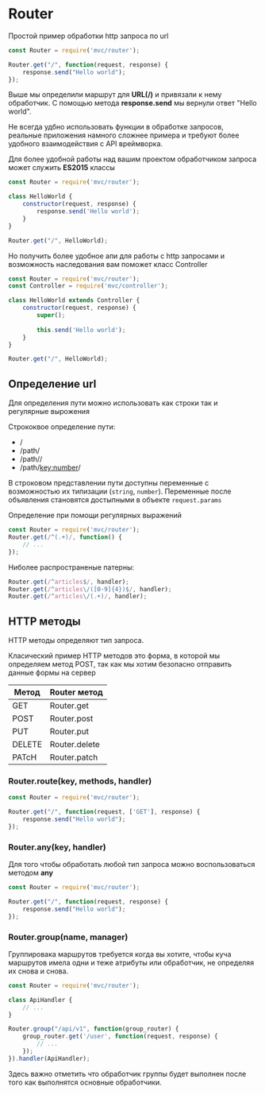 # Router

Простой пример обработки http запроса по url

```javascript
const Router = require('mvc/router');

Router.get("/", function(request, response) {
    response.send("Hello world");
});
```

Выше мы определили маршрут для **URL(/)** и привязали к нему обработчик. С помощью метода **response.send** мы вернули
ответ "Hello world".


Не всегда удбно использовать функции в обработке запросов, реальные приложения намного сложнее примера и требуют более 
удобного взаимодействия с API вреймворка.

Для более удобной работы над вашим проектом обработчиком запроса может служить **ES2015** классы
  

```javascript
const Router = require('mvc/router');

class HelloWorld {
    constructor(request, response) {
        response.send('Hello world');
    }
}

Router.get("/", HelloWorld);
```

Но получить более удобное апи для работы с http запросами и возможность наследования вам поможет класс Controller


```javascript
const Router = require('mvc/router');
const Controller = require('mvc/controller');

class HelloWorld extends Controller {
    constructor(request, response) {
        super();
        
        this.send('Hello world');
    }
}

Router.get("/", HelloWorld);
```

## Определение url
Для определения пути можно использовать как строки так и регулярные вырожения

Стрококвое определение пути:
* /
* /path/
* /path/<key>/
* /path/<key:number>/

В строковом представлении пути доступны переменные с возможностью их типизации (`string`, `number`). Переменные после 
объявления становятся достыпными в объекте `request.params`
 
Определение при помощи регулярных выражений

```javascript
const Router = require('mvc/router');
Router.get(/^(.+)/, function() {
    // ...
});
```

Ниболее распространеные патерны:
```javascript
Router.get(/^articles$/, handler);
Router.get(/^articles\/([0-9]{4})$/, handler);
Router.get(/^articles\/(.+)/, handler);
```



## HTTP методы
HTTP методы определяют тип запроса.
 
Класический пример HTTP методов это форма, в которой мы определяем метод POST, так как мы хотим безопасно отправить 
 данные формы на сервер

| Метод    | Router метод   |
|----------|----------------|
| GET      | Router.get     |
| POST     | Router.post    |
| PUT      | Router.put     |
| DELETE   | Router.delete  |
| PATcH    | Router.patch   |


### Router.route(key, methods, handler)

```javascript
const Router = require('mvc/router');

Router.get("/", function(request, ['GET'], response) {
    response.send("Hello world");
});
```


### Router.any(key, handler)
Для того чтобы обработать любой тип запроса можно воспользоваться методом **any** 
```javascript
const Router = require('mvc/router');

Router.get("/", function(request, response) {
    response.send("Hello world");
});
```


### Router.group(name, manager)
Группировака маршрутов требуется когда вы хотите, чтобы куча маршрутов имела одни и теже атрибуты или обработчик, не 
определяя их снова и снова.

```javascript
const Router = require('mvc/router');

class ApiHandler {
    // ...
}

Router.group("/api/v1", function(group_router) {
    group_router.get('/user', function(request, response) {
        // ...
    });
}).handler(ApiHandler);
```

Здесь важно отметить что обработчик группы будет выполнен после того как выполнятся основные обработчики.